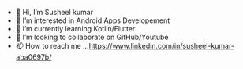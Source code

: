 - 👋 Hi, I’m Susheel kumar
- 👀 I’m interested in Android Apps Developement
- 🌱 I’m currently learning Kotlin/Flutter
- 💞️ I’m looking to collaborate on GitHub/Youtube
- 📫 How to reach me ...https://www.linkedin.com/in/susheel-kumar-aba0697b/

<!---
susheelit/susheelit is a ✨ special ✨ repository because its `README.md` (this file) appears on your GitHub profile.
You can click the Preview link to take a look at your changes.
--->
